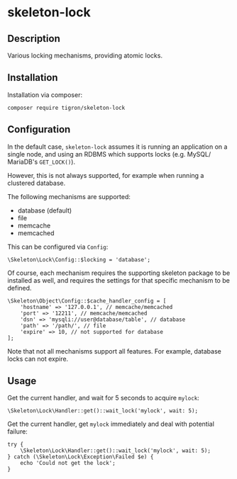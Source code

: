# skeleton-lock

## Description

Various locking mechanisms, providing atomic locks.

## Installation

Installation via composer:

    composer require tigron/skeleton-lock

## Configuration

In the default case, `skeleton-lock` assumes it is running an application
on a single node, and using an RDBMS which supports locks (e.g. MySQL/
MariaDB's `GET_LOCK()`).

However, this is not always supported, for example when running a
clustered database.

The following mechanisms are supported:

  * database (default)
  * file
  * memcache
  * memcached

This can be configured via `Config`:

    \Skeleton\Lock\Config::$locking = 'database';

Of course, each mechanism requires the supporting skeleton package to
be installed as well, and requires the settings for that specific
mechanism to be defined.

    \Skeleton\Object\Config::$cache_handler_config = [
    	'hostname' => '127.0.0.1', // memcache/memcached
    	'port' => '12211', // memcache/memcached
    	'dsn' => 'mysqli://user@database/table', // database
    	'path' => '/path/', // file
    	'expire' => 10, // not supported for database
    ];

Note that not all mechanisms support all features. For example,
database locks can not expire.

## Usage

Get the current handler, and wait for 5 seconds to acquire `mylock`:

    \Skeleton\Lock\Handler::get()::wait_lock('mylock', wait: 5);

Get the current handler, get `mylock` immediately and deal with
potential failure:

    try {
    	\Skeleton\Lock\Handler::get()::wait_lock('mylock', wait: 5);
    } catch (\Skeleton\Lock\Exception\Failed $e) {
    	echo 'Could not get the lock';
    }